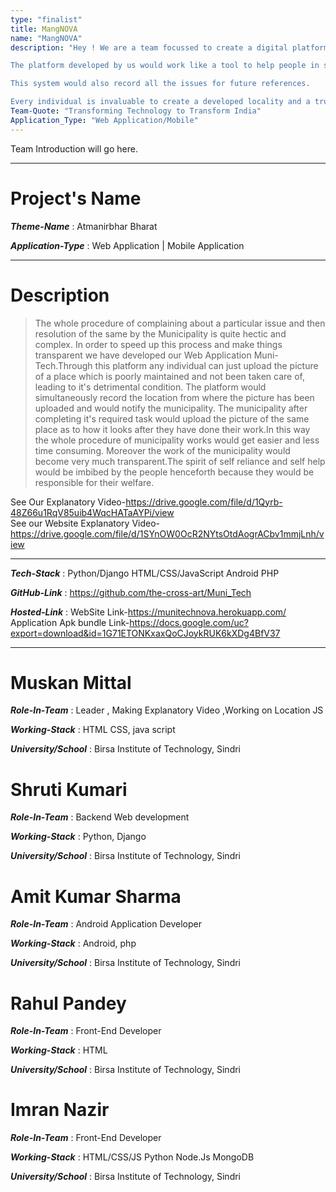 ```yaml
---
type: "finalist"                   
title: MangNOVA
name: "MangNOVA"
description: "Hey ! We are a team focussed to create a digital platform which works in real time to aid people and authorities in creating a clean, green and developed India.

The platform developed by us would work like a tool to help people in sharing the issues directly with the municipal corporation which would be able to locate these issues easily through our platform.

This system would also record all the issues for future references.

Every individual is invaluable to create a developed locality and a truly self-reliant nation"
Team-Quote: "Transforming Technology to Transform India"
Application_Type: "Web Application/Mobile"
---
```


Team Introduction will go here.

---

# Project's Name

_**Theme-Name**_ : Atmanirbhar Bharat

_**Application-Type**_ : Web Application | Mobile Application   

---

# Description

> The whole procedure of complaining about a particular issue and then resolution of the same by the Municipality is quite hectic and complex. In order to speed up this process and make things transparent we have developed our Web Application Muni-Tech.Through this platform any individual can just upload the picture of a place which is poorly maintained and not been taken care of, leading to it's detrimental condition. The platform would simultaneously record the location from where the picture has been uploaded and would notify the municipality. The municipality after completing it's required task would upload the picture of the same place as to how it looks after they have done their work.In this way the whole procedure of municipality works would get easier and less time consuming. Moreover the work of the municipality would become very much transparent.The spirit of self reliance and self help would be imbibed by the people henceforth because they would be responsible for their welfare.

See Our Explanatory Video-https://drive.google.com/file/d/1Qyrb-48Z66u1RqV85uib4WqcHATaAYPi/view<br />
See our Website Explanatory Video-https://drive.google.com/file/d/1SYnOW0OcR2NYtsOtdAogrACbv1mmjLnh/view

---

_**Tech-Stack**_  : Python/Django HTML/CSS/JavaScript Android PHP  

_**GitHub-Link**_ : https://github.com/the-cross-art/Muni_Tech  

_**Hosted-Link**_ : WebSite Link-https://munitechnova.herokuapp.com/ <br />
Application Apk bundle Link-https://docs.google.com/uc?export=download&id=1G71ETONKxaxQoCJoykRUK6kXDg4BfV37 


---


# Muskan Mittal

_**Role-In-Team**_  : Leader , Making Explanatory Video ,Working on Location JS

_**Working-Stack**_ : HTML CSS, java script

_**University/School**_ : Birsa Institute of Technology, Sindri




# Shruti Kumari

_**Role-In-Team**_  : Backend Web development

_**Working-Stack**_ : Python, Django

_**University/School**_ : Birsa Institute of Technology, Sindri





# Amit Kumar Sharma

_**Role-In-Team**_  : Android Application Developer

_**Working-Stack**_ : Android, php

_**University/School**_ : Birsa Institute of Technology, Sindri





# Rahul Pandey

_**Role-In-Team**_  : Front-End Developer

_**Working-Stack**_ : HTML

_**University/School**_ : Birsa Institute of Technology, Sindri





# Imran Nazir

_**Role-In-Team**_  : Front-End Developer

_**Working-Stack**_ : HTML/CSS/JS Python Node.Js MongoDB

_**University/School**_ : Birsa Institute of Technology, Sindri
